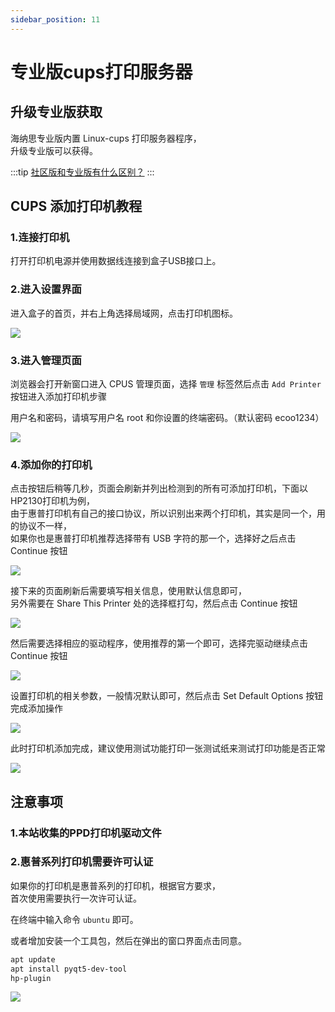 ```yaml
---
sidebar_position: 11
---
```


# 专业版cups打印服务器

  

## 升级专业版获取

海纳思专业版内置 Linux-cups 打印服务器程序，  
升级专业版可以获得。  

:::tip
[社区版和专业版有什么区别？](/professional)
:::

## CUPS 添加打印机教程  

### 1.连接打印机

打开打印机电源并使用数据线连接到盒子USB接口上。  

### 2.进入设置界面  

进入盒子的首页，并右上角选择局域网，点击打印机图标。  

![](./img/printer-home.jpg)

### 3.进入管理页面  

浏览器会打开新窗口进入 CPUS 管理页面，选择 `管理` 标签然后点击 `Add Printer` 按钮进入添加打印机步骤  

用户名和密码，请填写用户名 root 和你设置的终端密码。（默认密码 ecoo1234）  

![](./img/printer-cups.jpg)  


### 4.添加你的打印机  

点击按钮后稍等几秒，页面会刷新并列出检测到的所有可添加打印机，下面以HP2130打印机为例，  
由于惠普打印机有自己的接口协议，所以识别出来两个打印机，其实是同一个，用的协议不一样，  
如果你也是惠普打印机推荐选择带有 USB 字符的那一个，选择好之后点击 Continue 按钮  

![](./img/printer-add-1.png)   

接下来的页面刷新后需要填写相关信息，使用默认信息即可，  
另外需要在 Share This Printer 处的选择框打勾，然后点击 Continue 按钮  

![](./img/printer-add-2.png)  

然后需要选择相应的驱动程序，使用推荐的第一个即可，选择完驱动继续点击 Continue 按钮  

![](./img/printer-add-3.png)  

设置打印机的相关参数，一般情况默认即可，然后点击 Set Default Options 按钮完成添加操作  

![](./img/printer-add-4.png)   

此时打印机添加完成，建议使用测试功能打印一张测试纸来测试打印功能是否正常  

![](./img/printer-test.png)


## 注意事项  

### 1.本站收集的PPD打印机驱动文件


### 2.惠普系列打印机需要许可认证

如果你的打印机是惠普系列的打印机，根据官方要求，  
首次使用需要执行一次许可认证。  

在终端中输入命令 `ubuntu` 即可。  

或者增加安装一个工具包，然后在弹出的窗口界面点击同意。  

```bash
apt update
apt install pyqt5-dev-tool
hp-plugin 
``` 


![](./img/printer-hp-plugin.jpg)  



